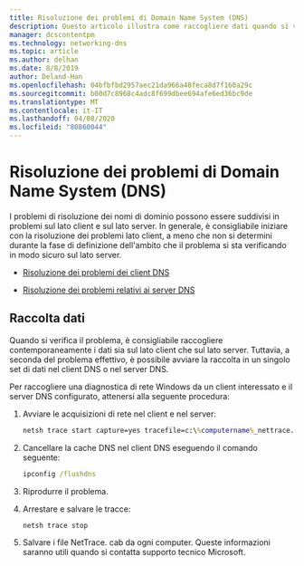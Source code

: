 ```yaml
---
title: Risoluzione dei problemi di Domain Name System (DNS)
description: Questo articolo illustra come raccogliere dati quando si verificano problemi DNS.
manager: dcscontentpm
ms.technology: networking-dns
ms.topic: article
ms.author: delhan
ms.date: 8/8/2019
author: Deland-Han
ms.openlocfilehash: 04bfbfbd2957aec21da966a48feca8d7f160a29c
ms.sourcegitcommit: b00d7c8968c4adc8f699dbee694afe6ed36bc9de
ms.translationtype: MT
ms.contentlocale: it-IT
ms.lasthandoff: 04/08/2020
ms.locfileid: "80860044"
---
```

# <a name="troubleshooting-domain-name-system-dns-issues"></a>Risoluzione dei problemi di Domain Name System (DNS)
 
I problemi di risoluzione dei nomi di dominio possono essere suddivisi in problemi sul lato client e sul lato server. In generale, è consigliabile iniziare con la risoluzione dei problemi lato client, a meno che non si determini durante la fase di definizione dell'ambito che il problema si sta verificando in modo sicuro sul lato server.

- [Risoluzione dei problemi dei client DNS](troubleshoot-dns-client.md)

- [Risoluzione dei problemi relativi ai server DNS](troubleshoot-dns-server.md)
 
## <a name="data-collection"></a>Raccolta dati
 
Quando si verifica il problema, è consigliabile raccogliere contemporaneamente i dati sia sul lato client che sul lato server. Tuttavia, a seconda del problema effettivo, è possibile avviare la raccolta in un singolo set di dati nel client DNS o nel server DNS.
 
Per raccogliere una diagnostica di rete Windows da un client interessato e il server DNS configurato, attenersi alla seguente procedura:

1. Avviare le acquisizioni di rete nel client e nel server:

   ```cmd
   netsh trace start capture=yes tracefile=c:\%computername%_nettrace.etl
   ```

2. Cancellare la cache DNS nel client DNS eseguendo il comando seguente:

   ```cmd
   ipconfig /flushdns
   ```

3. Riprodurre il problema.

4. Arrestare e salvare le tracce:

   ```cmd
   netsh trace stop
   ```

5. Salvare i file NetTrace. cab da ogni computer. Queste informazioni saranno utili quando si contatta supporto tecnico Microsoft.